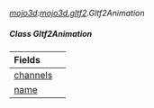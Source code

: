 _[mojo3d](../../modules/mojo3d/mojo3d-module.md):[mojo3d.gltf2](../../modules/mojo3d/mojo3d-gltf2.md).Gltf2Animation_
##### Class Gltf2Animation

| Fields | |
|:---|:---|
| [channels](mojo3d-gltf2-gltf2animation-channels.md) |  |
| [name](mojo3d-gltf2-gltf2animation-name.md) |  |
